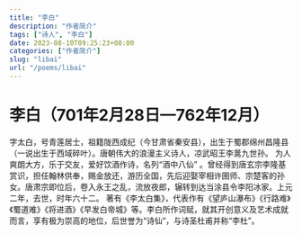 ```yaml
---
title: "李白"
description: "作者简介"
tags: ["诗人", "李白"]
date: 2023-08-10T09:25:23+08:00
categories: ["作者简介"]
slug: "libai"
url: "/poems/libai"
---
```


# 李白（701年2月28日—762年12月）
字太白，号青莲居士，祖籍陇西成纪（今甘肃省秦安县），出生于蜀郡绵州昌隆县（一说出生于西域碎叶）。唐朝伟大的浪漫主义诗人，凉武昭王李暠九世孙。 
为人爽朗大方，乐于交友，爱好饮酒作诗，名列“酒中八仙” 。曾经得到唐玄宗李隆基赏识，担任翰林供奉，赐金放还，游历全国，先后迎娶宰相许圉师、宗楚客的孙女。唐肃宗即位后，卷入永王之乱，流放夜郎，辗转到达当涂县令李阳冰家。上元二年，去世，时年六十二。 
著有《李太白集》，代表作有《望庐山瀑布》《行路难》《蜀道难》《将进酒》《早发白帝城》等。李白所作词赋，就其开创意义及艺术成就而言，享有极为崇高的地位，后世誉为“诗仙”，与诗圣杜甫并称“李杜”。